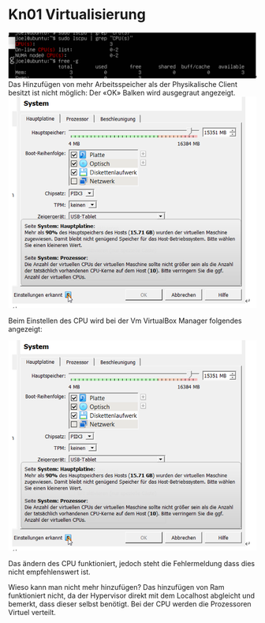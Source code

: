 # Kn01 Virtualisierung
![image](bild1KN01.png)
Das Hinzufügen von mehr Arbeitsspeicher als der Physikalische Client besitzt ist nicht möglich:
Der «OK» Balken wird ausgegraut angezeigt.
![image](bild2KN01.png)


Beim Einstellen des CPU wird bei der Vm VirtualBox Manager folgendes angezeigt:

![image](bild2KN01.png)

Das ändern des CPU funktioniert, jedoch steht die Fehlermeldung dass dies nicht empfehlenswert ist.

Wieso kann man nicht mehr hinzufügen?
Das hinzufügen von Ram funktioniert nicht, da der Hypervisor direkt mit dem Localhost abgleicht und bemerkt, dass dieser selbst benötigt.
Bei der CPU werden die Prozessoren Virtuel verteilt.


 


